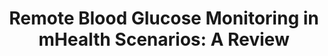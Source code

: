 ---
title: "Remote Blood Glucose Monitoring in mHealth Scenarios: A Review"
authors: "E. Losiouk, G. Lanzola, A. Galderisi, D. Trevisanuto, G. Steil, A. Facchinetti, and C. Cobelli."
venue: "Sensors"
type: "journal"
year: 2016
volume: "16(12)"
pages: "1983"
--- 
